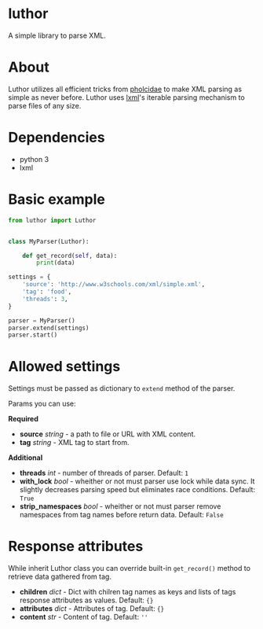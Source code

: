 # luthor
A simple library to parse XML.

# About
Luthor utilizes all efficient tricks from [pholcidae](https://github.com/bbrodriges/pholcidae) to make XML parsing as simple as never before.
Luthor uses [lxml](https://github.com/lxml/lxml)'s iterable parsing mechanism to parse files of any size.

# Dependencies
* python 3
* lxml

# Basic example
```python
from luthor import Luthor


class MyParser(Luthor):

    def get_record(self, data):
        print(data)

settings = {
    'source': 'http://www.w3schools.com/xml/simple.xml',
    'tag': 'food',
    'threads': 3,
}

parser = MyParser()
parser.extend(settings)
parser.start()
```

# Allowed settings
Settings must be passed as dictionary to ```extend``` method of the parser.

Params you can use:

**Required**

* **source** _string_ - a path to file or URL with XML content.
* **tag** _string_ - XML tag to start from.

**Additional**

* **threads** _int_ - number of threads of parser. Default: `1`
* **with_lock** _bool_ - wheither or not must parser use lock while data sync. It slightly decreases parsing speed but eliminates race conditions. Default: `True`
* **strip_namespaces** _bool_ - wheither or not must parser remove namespaces from tag names before return data. Default: `False`

# Response attributes
While inherit Luthor class you can override built-in `get_record()` method to retrieve data gathered from tag.

* **children** _dict_ - Dict with chilren tag names as keys and lists of tags response attributes as values. Default: `{}`
* **attributes** _dict_ - Attributes of tag. Default: `{}`
* **content** _str_ - Content of tag. Default: `''`
